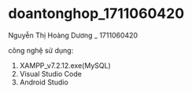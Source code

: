 # doantonghop_1711060420
Nguyễn Thị Hoàng Dương _ 1711060420

công nghệ sử dụng:

1. XAMPP_v7.2.12.exe(MySQL)
2. Visual Studio Code
3. Android Studio 


